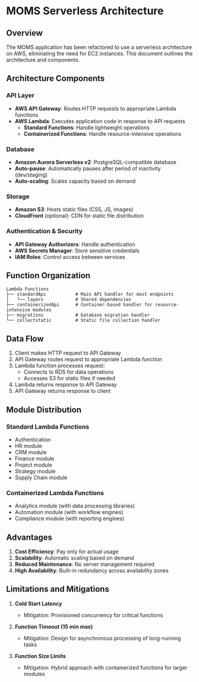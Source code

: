 # MOMS Serverless Architecture

## Overview

The MOMS application has been refactored to use a serverless architecture on AWS, eliminating the need for EC2 instances. This document outlines the architecture and components.

## Architecture Components

### API Layer
- **AWS API Gateway**: Routes HTTP requests to appropriate Lambda functions
- **AWS Lambda**: Executes application code in response to API requests
  - **Standard Functions**: Handle lightweight operations
  - **Containerized Functions**: Handle resource-intensive operations

### Database
- **Amazon Aurora Serverless v2**: PostgreSQL-compatible database
- **Auto-pause**: Automatically pauses after period of inactivity (dev/staging)
- **Auto-scaling**: Scales capacity based on demand

### Storage
- **Amazon S3**: Hosts static files (CSS, JS, images)
- **CloudFront** (optional): CDN for static file distribution

### Authentication & Security
- **API Gateway Authorizers**: Handle authentication
- **AWS Secrets Manager**: Store sensitive credentials
- **IAM Roles**: Control access between services

## Function Organization

```
Lambda Functions
├── standardApi           # Main API handler for most endpoints
│   └── layers            # Shared dependencies
├── containerizedApi      # Container-based handler for resource-intensive modules
├── migrations            # Database migration handler
└── collectstatic         # Static file collection handler
```

## Data Flow

1. Client makes HTTP request to API Gateway
2. API Gateway routes request to appropriate Lambda function
3. Lambda function processes request:
   - Connects to RDS for data operations
   - Accesses S3 for static files if needed
4. Lambda returns response to API Gateway
5. API Gateway returns response to client

## Module Distribution

### Standard Lambda Functions
- Authentication
- HR module
- CRM module
- Finance module
- Project module
- Strategy module
- Supply Chain module

### Containerized Lambda Functions
- Analytics module (with data processing libraries)
- Automation module (with workflow engines)
- Compliance module (with reporting engines)

## Advantages

1. **Cost Efficiency**: Pay only for actual usage
2. **Scalability**: Automatic scaling based on demand
3. **Reduced Maintenance**: No server management required
4. **High Availability**: Built-in redundancy across availability zones

## Limitations and Mitigations

1. **Cold Start Latency**
   - Mitigation: Provisioned concurrency for critical functions

2. **Function Timeout (15 min max)**
   - Mitigation: Design for asynchronous processing of long-running tasks

3. **Function Size Limits**
   - Mitigation: Hybrid approach with containerized functions for larger modules